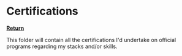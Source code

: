 # Certifications

**[Return][back]**

This folder will contain all the certifications I'd undertake on official programs regarding my stacks
and/or skills.

<!--                              WHY THE REFERENCES IN ENGLISH?                               -->
<!-- You'll notice that the below references are in English.                                   -->
<!-- It was done this way so the exact hyperlinks among all languages can easily identifiable. -->
[back]: ../README.EN.md
